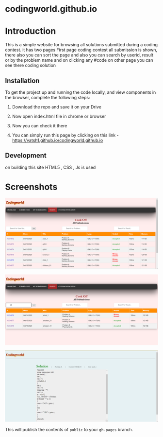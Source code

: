 # codingworld.github.io

# Introduction
This is a simple website for browsing all solutions submitted during a coding contest. it has two pages
First page coding contest all submission is shown,  there also you can sort the page and also you can search by userid, result or by the problem name and 
on clicking any #code on other page you can see there coding solution

## Installation
To get the project up and running the code locally, and view components in the browser, complete the following steps:

1. Download the repo and save it on your Drive
2. Now open index.html file in chrome or browser
3. Now you can check it there

4. You can simply run this page by clicking on this link - https://vatsh1.github.io/codingworld.github.io

## Development
on building this site HTML5 , CSS , Js is used

# Screenshots

![](Images/codingworld%20first%20page.png)

![](Images/searching.png)

![](Images/coding%20second%20page.png)


This will publish the contents of `public` to your `gh-pages` branch.
